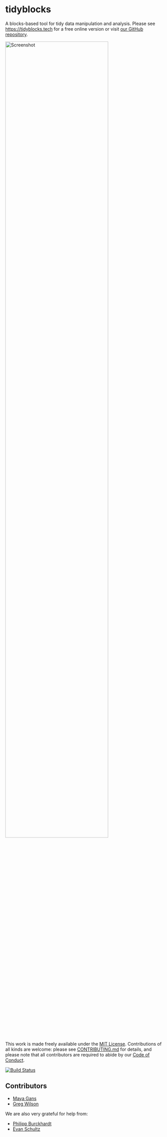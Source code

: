 # tidyblocks

A blocks-based tool for tidy data manipulation and analysis.
Please see <https://tidyblocks.tech> for a free online version
or visit [our GitHub repository](https://github.com/tidyblocks/tidyblocks).

<img width="80%" src="https://raw.githubusercontent.com/tidyblocks/tidyblocks/master/static/screenshot.png" alt="Screenshot" />

This work is made freely available under the [MIT License](LICENSE.md).
Contributions of all kinds are welcome:
please see [CONTRIBUTING.md](CONTRIBUTING.md) for details,
and please note that all contributors are required to abide by our [Code of Conduct](CONDUCT.md).

[![Build Status](https://travis-ci.org/tidyblocks/tidyblocks.svg?branch=master)](https://travis-ci.org/tidyblocks/tidyblocks)

## Contributors

-   [Maya Gans](https://maya.rbind.io/)
-   [Greg Wilson](http://third-bit.com)

We are also very grateful for help from:

-   [Philipp Burckhardt](https://philipp-burckhardt.com/)
-   [Evan Schultz](https://www.linkedin.com/in/evanschultz1/)
